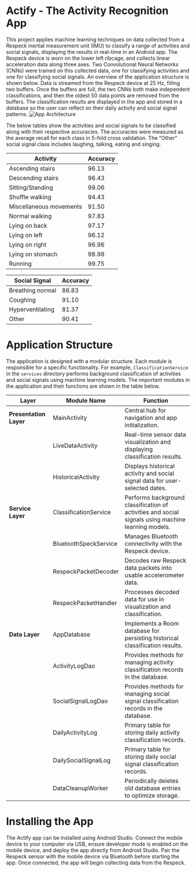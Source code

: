 # Actify - The Activity Recognition App
This project applies machine learning techniques on data collected
from a Respeck inertial measurement unit (IMU) to classify a range of 
activities and social signals, displaying the results in real-time in 
an Android app. The Respeck device is worn on the lower left
ribcage, and collects linear acceleration data along three axes.
Two Convolutional Neural Networks (CNNs) were trained on this collected data,
one for classifying activities and one for classifying social signals.
An overview of the application structure is shown below. Data is streamed from the 
Respeck device at 25 Hz, filling two buffers. Once the buffers are full,
the two CNNs both make independent classifications, and then the oldest
50 data points are removed from the buffers. The classification results
are displayed in the app and stored in a database so the user can reflect
on their daily activity and social signal patterns.
![App Architecture](https://github.com/user-attachments/assets/a66fbc8d-e3bd-43e1-abe3-bf5a69bd61e7)

The below tables show the activities and social signals to be classified along with
their respective accuracies. The accuracies were measured as the average recall for 
each class in 5-fold cross validation. The "Other" social signal class
includes laughing, talking, eating and singing. 

| Activity                | Accuracy |
|-------------------------|----------|
| Ascending stairs        | 96.13    |
| Descending stairs       | 96.43    |
| Sitting/Standing        | 99.06    |
| Shuffle walking         | 94.43    |
| Miscellaneous movements | 91.50    |
| Normal walking          | 97.83    |
| Lying on back           | 97.17    |
| Lying on left           | 96.12    |
| Lying on right          | 96.96    |
| Lying on stomach        | 98.98    |
| Running                 | 99.75    |

| Social Signal    | Accuracy |
|------------------|----------|
| Breathing normal | 86.83    |
| Coughing         | 91.10    |
| Hyperventilating | 81.37    |
| Other            | 90.41    |


# Application Structure
The application is designed with a modular structure. Each module is responsible for a specific 
functionality. For example, `ClassificationService` in the `services` 
directory performs background classification of activities and social signals using machine 
learning models. The important modules in the application and their functions are shown
in the table below. 

| Layer                | Module Name             | Function                                                                 |
|----------------------|-------------------------|--------------------------------------------------------------------------|
| **Presentation Layer** | MainActivity           | Central hub for navigation and app initialization.                      |
|                      | LiveDataActivity        | Real-time sensor data visualization and displaying classification results. |
|                      | HistoricalActivity      | Displays historical activity and social signal data for user-selected dates. |
| **Service Layer**    | ClassificationService   | Performs background classification of activities and social signals using machine learning models. |
|                      | BluetoothSpeckService   | Manages Bluetooth connectivity with the Respeck device.                 |
|                      | RespeckPacketDecoder    | Decodes raw Respeck data packets into usable accelerometer data.         |
|                      | RespeckPacketHandler    | Processes decoded data for use in visualization and classification.      |
| **Data Layer**       | AppDatabase             | Implements a Room database for persisting historical classification results. |
|                      | ActivityLogDao          | Provides methods for managing activity classification records in the database. |
|                      | SocialSignalLogDao      | Provides methods for managing social signal classification records in the database. |
|                      | DailyActivityLog        | Primary table for storing daily activity classification records.         |
|                      | DailySocialSignalLog    | Primary table for storing daily social signal classification records.    |
|                      | DataCleanupWorker       | Periodically deletes old database entries to optimize storage.           |



# Installing the App
The Actify app can be installed using Android Studio. Connect the mobile device to your computer 
via USB, ensure developer mode is enabled on the mobile device,
and deploy the app directly from Android Studio. Pair the Respeck sensor with the mobile device via 
Bluetooth before starting the app. 
Once connected, the app will begin collecting data from the Respeck.
